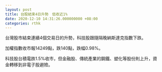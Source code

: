 ```yaml
---
layout: post
title: 台股結束4日升勢　低收近1%
date: 2020-12-10 14:31:26.000000000 +08:00
categories: rthk
---
```


台灣股市結束連續4個交易日的升勢，科技股跟隨隔晚納斯達克指數下跌。

加權指數收市報14249點，跌140點，跌幅0.98%。

科技股台積電跌1.5%收市，但金融股、傳統產業的鋼鐵、塑化等股份則上升，資金轉移到非電子股避險。
